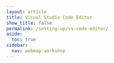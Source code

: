 ```yaml
---
layout: article
title: Visual Studio Code Editor
show_title: false
permalink: /setting-up/vs-code-editor/
aside:
  toc: true
sidebar:
  nav: webmap-workshop
---
```

